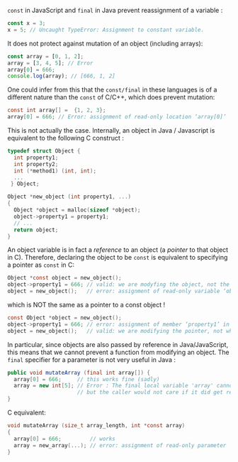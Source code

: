 `const` in JavaScript and `final` in Java prevent reassignment of a variable :

```javascript
const x = 3;
x = 5; // Uncaught TypeError: Assignment to constant variable.
```

It does not protect against mutation of an object (including arrays):
```javascript
const array = [0, 1, 2];
array = [3, 4, 5]; // Error
array[0] = 666;
console.log(array); // [666, 1, 2]
```

One could infer from this that the `const/final` in these languages is of a different nature than the `const` of C/C++, which does prevent mutation:

```c
const int array[] =  {1, 2, 3};
array[0] = 666; // Error: assignment of read-only location ‘array[0]’
```

This is not actually the case.
Internally, an object in Java / Javascript is equivalent to the following C construct :

```c
typedef struct Object {
  int property1;
  int property2;
  int (*method1) (int, int);
  ...
 } Object;

Object *new_object (int property1, ...)
{
  Object *object = malloc(sizeof *object);
  object->property1 = property1;
  // ...
  return object;
}
 ```
 
 An object variable is in fact a *reference* to an object (a *pointer* to that object in C).
 Therefore, declaring the object to be `const` is equivalent to specifying a pointer as `const` in C:
 
 ```c
 Object *const object = new_object();
 object->property1 = 666; // valid: we are modyfing the object, not the pointer itself
 object = new_object();   // error: assignment of read-only variable ‘object’
 ```
 
 which is NOT the same as a pointer to a const object ! 
 
 ```c
 const Object *object = new_object();
 object->property1 = 666; // error: assignment of member ‘property1’ in read-only object
 object = new_object();   // valid: we are modifying the pointer, not what it points to
 ```
 
In particular, since objects are also passed by reference in Java/JavaScript, this means that we cannot prevent a function from modifying an object.
The `final` specifier for a parameter is not very useful in Java :

```java
public void mutateArray (final int array[]) {
  array[0] = 666;     // this works fine (sadly)
  array = new int[5]; // Error : The final local variable 'array' cannot be assigned.
                      // but the caller would not care if it did get reassigned, since array is passd by copy of a reference
}
```

C equivalent:
```c
void mutateArray (size_t array_length, int *const array)
{
  array[0] = 666;         // works
  array = new_array(...); // error: assignment of read-only parameter ‘array’
}
```
